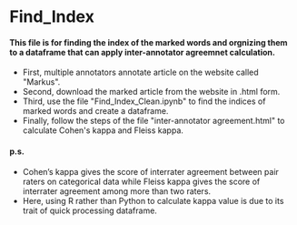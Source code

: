# Find_Index

#### This file is for finding the index of the marked words and orgnizing them to a dataframe that can apply inter-annotator agreemnet calculation.

* First, multiple annotators annotate article on the website called "Markus".
* Second, download the marked article from the website in .html form.
* Third, use the file "Find_Index_Clean.ipynb" to find the indices of marked words and create a dataframe.
* Finally, follow the steps of the file "inter-annotator agreement.html" to calculate Cohen's kappa and Fleiss kappa.

#### p.s.
* Cohen’s kappa gives the score of interrater agreement between pair raters on categorical data while Fleiss kappa gives the score of interrater agreement among more than two raters.
* Here, using R rather than Python to calculate kappa value is due to its trait of quick processing dataframe.
